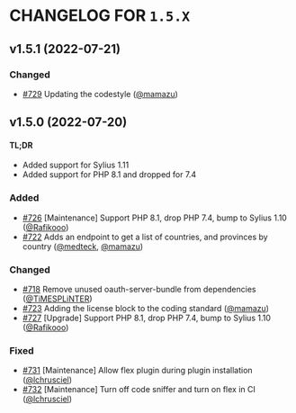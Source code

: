 # CHANGELOG FOR `1.5.X`

## v1.5.1 (2022-07-21)

### Changed
- [#729](https://github.com/Sylius/ShopApiPlugin/issues/729) Updating the codestyle ([@mamazu](https://github.com/mamazu))

## v1.5.0 (2022-07-20)

#### TL;DR

- Added support for Sylius 1.11
- Added support for PHP 8.1 and dropped for 7.4

### Added
- [#726](https://github.com/Sylius/ShopApiPlugin/issues/726) [Maintenance] Support PHP 8.1, drop PHP 7.4, bump to Sylius 1.10 ([@Rafikooo](https://github.com/Rafikooo))
- [#722](https://github.com/Sylius/ShopApiPlugin/issues/722) Adds an endpoint to get a list of countries, and provinces by country ([@medteck](https://github.com/medteck), [@mamazu](https://github.com/mamazu))

### Changed
- [#718](https://github.com/Sylius/ShopApiPlugin/issues/718) Remove unused oauth-server-bundle from dependencies ([@TiMESPLiNTER](https://github.com/TiMESPLiNTER))
- [#723](https://github.com/Sylius/ShopApiPlugin/issues/723) Adding the license block to the coding standard ([@mamazu](https://github.com/mamazu))
- [#727](https://github.com/Sylius/ShopApiPlugin/issues/727) [Upgrade] Support PHP 8.1, drop PHP 7.4, bump to Sylius 1.10 ([@Rafikooo](https://github.com/Rafikooo))

### Fixed
- [#731](https://github.com/Sylius/ShopApiPlugin/issues/731) [Maintenance] Allow flex plugin during plugin installation ([@lchrusciel](https://github.com/lchrusciel))
- [#732](https://github.com/Sylius/ShopApiPlugin/issues/732) [Maintenance] Turn off code sniffer and turn on flex in CI ([@lchrusciel](https://github.com/lchrusciel))

